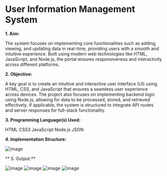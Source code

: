 # User Information Management System
**1. Aim:**

   The system focuses on implementing core functionalities such as adding, viewing, and updating data in real-time, providing users with a smooth and intuitive experience. Built using modern web technologies like HTML, JavaScript, and Node.js, the portal ensures responsiveness and interactivity across different platforms.
   
**2. Objective:**

   A key goal is to create an intuitive and interactive user interface (UI) using HTML, CSS, and JavaScript that ensures a seamless user experience across devices. The project also focuses on implementing backend logic using Node.js, allowing for data to be processed, stored, and retrieved effectively. If applicable, the system is structured to integrate API routes and server responses for full-stack functionality.
   
**3. Programming Language(s) Used:**

   HTML
   CSS3
   JavaScript
   Node.js
   JSON
   
**4. Implementation Structure:**

   ![image](https://github.com/user-attachments/assets/d18a39e4-f8ea-45db-ac6a-11c7cdac46a3)

**   5. Output:**

![image](https://github.com/user-attachments/assets/e8310c85-1f0a-4200-a271-3c1dbf0e348a)
![image](https://github.com/user-attachments/assets/f29dd499-94c0-48fc-8240-bb65874a7011)
![image](https://github.com/user-attachments/assets/8401730e-c20b-4488-8531-cfd7364facaf)
![image](https://github.com/user-attachments/assets/0b70693d-d17e-48e9-b612-ff394352e3b7)






